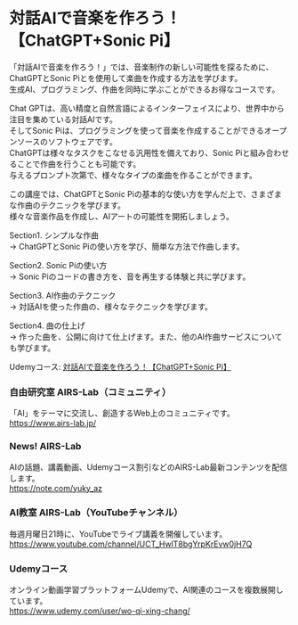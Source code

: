 # 対話AIで音楽を作ろう！【ChatGPT+Sonic Pi】
  
「対話AIで音楽を作ろう！」では、音楽制作の新しい可能性を探るために、ChatGPTとSonic Piとを使用して楽曲を作成する方法を学びます。  
生成AI、プログラミング、作曲を同時に学ぶことができるお得なコースです。  
  
Chat GPTは、高い精度と自然言語によるインターフェイスにより、世界中から注目を集めている対話AIです。  
そしてSonic Piは、プログラミングを使って音楽を作成することができるオープンソースのソフトウェアです。  
ChatGPTは様々なタスクをこなせる汎用性を備えており、Sonic Piと組み合わせることで作曲を行うことも可能です。  
与えるプロンプト次第で、様々なタイプの楽曲を作ることができます。  
  
この講座では、ChatGPTとSonic Piの基本的な使い方を学んだ上で、さまざまな作曲のテクニックを学びます。  
様々な音楽作品を作成し、AIアートの可能性を開拓しましょう。  
  
Section1. シンプルな作曲  
→ ChatGPTとSonic Piの使い方を学び、簡単な方法で作曲します。  
  
Section2. Sonic Piの使い方  
→ Sonic Piのコードの書き方を、音を再生する体験と共に学びます。  
  
Section3. AI作曲のテクニック  
→ 対話AIを使った作曲の、様々なテクニックを学びます。  
  
Section4. 曲の仕上げ  
→ 作った曲を、公開に向けて仕上げます。また、他のAI作曲サービスについても学びます。  
  
Udemyコース: [対話AIで音楽を作ろう！【ChatGPT+Sonic Pi】](https://www.udemy.com/course/ai-music/?referralCode=7AC2C2511A119CCD009D)  
  
### 自由研究室 AIRS-Lab（コミュニティ）
「AI」をテーマに交流し、創造するWeb上のコミュニティです。  
https://www.airs-lab.jp/  
  
### News! AIRS-Lab
AIの話題、講義動画、Udemyコース割引などのAIRS-Lab最新コンテンツを配信します。  
https://note.com/yuky_az 
  
### AI教室 AIRS-Lab（YouTubeチャンネル）
毎週月曜日21時に、YouTubeでライブ講義を開催しています。  
https://www.youtube.com/channel/UCT_HwlT8bgYrpKrEvw0jH7Q  
  
### Udemyコース
オンライン動画学習プラットフォームUdemyで、AI関連のコースを複数展開しています。  
https://www.udemy.com/user/wo-qi-xing-chang/  
